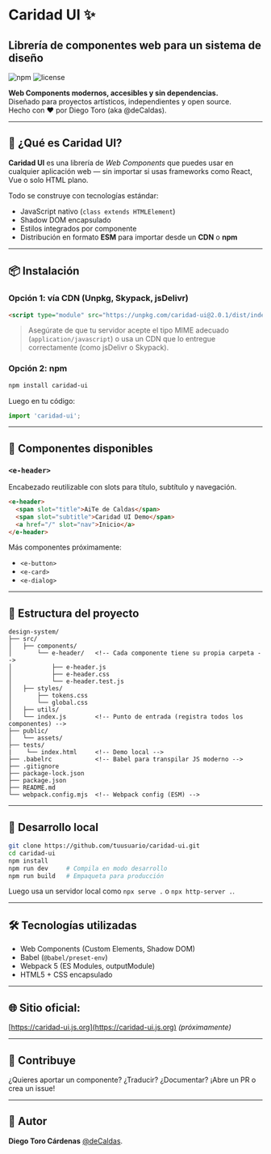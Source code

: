 # Caridad UI ✨

## Librería de componentes web para un sistema de diseño

![npm](https://img.shields.io/npm/v/caridad-ui)
![license](https://img.shields.io/npm/l/caridad-ui)

**Web Components modernos, accesibles y sin dependencias.**  
Diseñado para proyectos artísticos, independientes y open source.  
Hecho con ❤️ por Diego Toro (aka @deCaldas).

---

## 🚀 ¿Qué es Caridad UI?

**Caridad UI** es una librería de _Web Components_ que puedes usar en cualquier aplicación web — sin importar si usas frameworks como React, Vue o solo HTML plano.

Todo se construye con tecnologías estándar:
- JavaScript nativo (`class extends HTMLElement`)
- Shadow DOM encapsulado
- Estilos integrados por componente
- Distribución en formato **ESM** para importar desde un **CDN** o **npm**

---

## 📦 Instalación

### Opción 1: vía CDN (Unpkg, Skypack, jsDelivr)
```html
<script type="module" src="https://unpkg.com/caridad-ui@2.0.1/dist/index.js"></script>
````

> Asegúrate de que tu servidor acepte el tipo MIME adecuado (`application/javascript`) o usa un CDN que lo entregue correctamente (como jsDelivr o Skypack).

### Opción 2: npm

```bash
npm install caridad-ui
```

Luego en tu código:

```js
import 'caridad-ui';
```

---

## 🌟 Componentes disponibles

### `<e-header>`

Encabezado reutilizable con slots para título, subtítulo y navegación.

```html
<e-header>
  <span slot="title">AiTe de Caldas</span>
  <span slot="subtitle">Caridad UI Demo</span>
  <a href="/" slot="nav">Inicio</a>
</e-header>
```

Más componentes próximamente:

* `<e-button>`
* `<e-card>`
* `<e-dialog>`

---

## 📁 Estructura del proyecto

```plaintext
design-system/
├── src/
│   ├── components/
│       └── e-header/   <!-- Cada componente tiene su propia carpeta -->
│           ├── e-header.js
│           ├── e-header.css
│           └── e-header.test.js
│   ├── styles/
│       ├── tokens.css
│       └── global.css
│   ├── utils/
│   └── index.js        <!-- Punto de entrada (registra todos los componentes) -->
├── public/
│   └── assets/
├── tests/
|    └── index.html     <!-- Demo local -->
├── .babelrc            <!-- Babel para transpilar JS moderno -->
├── .gitignore
├── package-lock.json
├── package.json
├── README.md
└── webpack.config.mjs  <!-- Webpack config (ESM) -->
```

---

## 🧪 Desarrollo local

```bash
git clone https://github.com/tuusuario/caridad-ui.git
cd caridad-ui
npm install
npm run dev     # Compila en modo desarrollo
npm run build   # Empaqueta para producción
```

Luego usa un servidor local como `npx serve .` o `npx http-server .`.

---

## 🛠️ Tecnologías utilizadas

* Web Components (Custom Elements, Shadow DOM)
* Babel (`@babel/preset-env`)
* Webpack 5 (ES Modules, outputModule)
* HTML5 + CSS encapsulado

---

## 🌐 Sitio oficial:

[https://caridad-ui.js.org](https://caridad-ui.js.org) _(próximamente)_

---

## 🤝 Contribuye

¿Quieres aportar un componente? ¿Traducir? ¿Documentar? ¡Abre un PR o crea un issue!

---

## 👤 Autor

**Diego Toro Cárdenas**
[@deCaldas](https://github.com/deCaldas).
